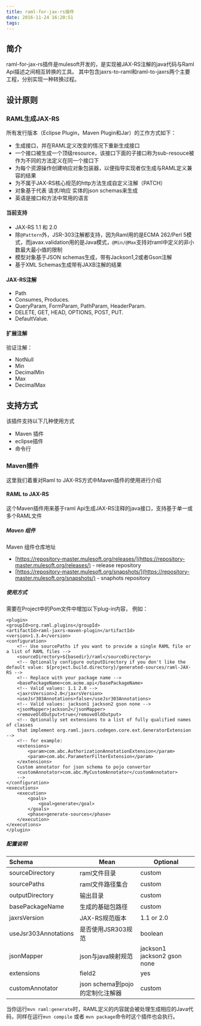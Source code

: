 ```yaml
---
title: raml-for-jax-rs插件
date: 2016-11-24 16:20:51
tags:
---
```


## 简介

raml-for-jax-rs插件是mulesoft开发的，是实现被JAX-RS注解的java代码与Raml Api描述之间相互转换的工具。
其中包含jaxrs-to-raml和raml-to-jaxrs两个主要工程，分别实现一种转换过程。
  
## 设计原则
### RAML生成JAX-RS
所有发行版本（Eclipse Plugin，Maven Plugin和Jar）的工作方式如下：

- 生成接口，并在RAML定义改变的情况下重新生成接口
- 一个接口被生成一个顶级resource，该接口下面的子接口称为sub-resouce被作为不同的方法定义在同一个接口下
- 为每个资源操作创建响应对象包装器，以便指导实现者仅生成与RAML定义兼容的结果
- 为不属于JAX-RS核心规范的http方法生成自定义注解（PATCH）
- 对象基于代表 请求/响应 实体的json schemas来生成
- 英语是接口和方法中常用的语言

#### 当前支持
- JAX-RS 1.1 和 2.0
- 除`@Pattern`外，JSR-303注解都支持，因为Raml用的是ECMA 262/Perl 5模式，而javax.validation用的是Java模式，`@Min/@Max`支持对raml中定义的非小数最大最小值的限制
- 模型对象基于JSON schemas生成，带有Jackson1,2或者Gson注解
- 基于XML Schemas生成带有JAXB注解的结果

#### JAX-RS注解
- Path
- Consumes, Produces.
- QueryParam, FormParam, PathParam, HeaderParam.
- DELETE, GET, HEAD, OPTIONS, POST, PUT.
- DefaultValue.

#### 扩展注解

验证注解：  

- NotNull
- Min
- DecimalMin
- Max
- DecimalMax

## 支持方式

该插件支持以下几种使用方式

- Maven 插件
- eclipse插件
- 命令行


### Maven插件

这里我们着重对Raml to JAX-RS方式中Maven插件的使用进行介绍

#### RAML to JAX-RS

这个Maven插件用来基于raml Api生成JAX-RS注释的java接口，支持基于单一或多个RAML文件

##### Maven 组件
Maven 组件仓库地址  
- [https://repository-master.mulesoft.org/releases/](https://repository-master.mulesoft.org/releases/) - release repository  
- [https://repository-master.mulesoft.org/snapshots/](https://repository-master.mulesoft.org/snapshots/) - snaphots repository  

##### 使用方式

需要在Project中的Pom文件中增加以下plug-in内容， 例如：

    <plugin>
    <groupId>org.raml.plugins</groupId>
    <artifactId>raml-jaxrs-maven-plugin</artifactId>
    <version>1.3.4</version>
    <configuration>
        <!-- Use sourcePaths if you want to provide a single RAML file or a list of RAML files -->
        <sourceDirectory>${basedir}/raml</sourceDirectory>
        <!-- Optionally configure outputDirectory if you don't like the default value: ${project.build.directory}/generated-sources/raml-JAX-RS -->
        <!-- Replace with your package name -->
        <basePackageName>com.acme.api</basePackageName>
        <!-- Valid values: 1.1 2.0 -->
        <jaxrsVersion>2.0</jaxrsVersion>
        <useJsr303Annotations>false</useJsr303Annotations>
        <!-- Valid values: jackson1 jackson2 gson none -->
        <jsonMapper>jackson2</jsonMapper>
        <removeOldOutput>true</removeOldOutput>
        <!-- Optionally set extensions to a list of fully qualified names of classes
        that implement org.raml.jaxrs.codegen.core.ext.GeneratorExtension -->
        <!-- for example:
        <extensions>
            <param>com.abc.AuthorizationAnnotationExtension</param>
            <param>com.abc.ParameterFilterExtension</param>
        </extensions>
        Custom annotator for json schema to pojo convertor
        <customAnnotator>com.abc.MyCustomAnnotator</customAnnotator>
        -->
    </configuration>
    <executions>
        <execution>
            <goals>
                <goal>generate</goal>
            </goals>
            <phase>generate-sources</phase>
        </execution>
    </executions>
	</plugin>

##### 配置说明

| Schema               |     Mean          |   Optional              |
| :--------            | --------          | ------                  |
| sourceDirectory      |   raml文件目录     |  custom                 |
| sourcePaths          |   raml文件路径集合  | custom                  |
| outputDirectory      |   输出目录         | custom                  |
| basePackageName      |   生成的基础包路径  |  custom                 |
| jaxrsVersion         |   JAX-RS规范版本   |1.1 or 2.0               |
| useJsr303Annotations | 是否使用JSR303规范  |  boolean                |
| jsonMapper           | json与java映射规范 | jackson1 jackson2 gson none  |
| extensions    |   field2 |  yes  |
| customAnnotator      |   json schema到pojo的定制化注解器 |  custom  |

当你运行`mvn raml:generate`时，RAML定义的内容就会被处理生成相应的Java代码，同样在运行`mvn compile` 或者 `mvn package`命令时这个插件也会执行。
